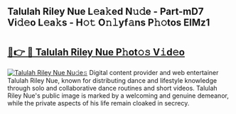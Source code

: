 ## Talulah Riley Nue L𝚎a𝚔ed N𝚞𝚍e - Part-mD7 Vi𝚍𝚎o L𝚎a𝚔s - H𝚘𝚝 O𝚗𝚕yf𝚊ns P𝚑𝚘tos EIMz1

# <h2><a href="http://kf36cgc.oniu.top/?m=Talulah+Riley+Nue">🔗👉 🔴 Talulah Riley Nue P𝚑ot𝚘𝚜 V𝚒d𝚎o</a></h2>

[![Talulah Riley Nue Nu𝚍e𝚜](https://i.imgur.com/0qMVB7G.gif)](http://kf36cgc.oniu.top/?m=Talulah+Riley+Nue)
Digital content provider and web entertainer Talulah Riley Nue, known for distributing dance and lifestyle knowledge through solo and collaborative dance routines and short videos. Talulah Riley Nue's public image is marked by a welcoming and genuine demeanor, while the private aspects of his life remain cloaked in secrecy.  
